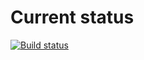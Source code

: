 # Current status

[![Build status](https://ci.appveyor.com/api/projects/status/fwx2d27xs3u65fi0?svg=true)](https://ci.appveyor.com/project/EkaterinaMarkeeva/phones)
